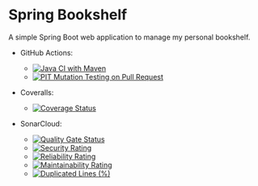 # Spring Bookshelf

A simple Spring Boot web application to manage my personal bookshelf.

- GitHub Actions:
  - [![Java CI with Maven](https://github.com/FrancescoMucci/spring-bookshelf/actions/workflows/maven.yml/badge.svg)](https://github.com/FrancescoMucci/spring-bookshelf/actions/workflows/maven.yml)
  - [![PIT Mutation Testing on Pull Request](https://github.com/FrancescoMucci/spring-bookshelf/actions/workflows/pitest.yml/badge.svg)](https://github.com/FrancescoMucci/spring-bookshelf/actions/workflows/pitest.yml)
  
- Coveralls:
  - [![Coverage Status](https://coveralls.io/repos/github/FrancescoMucci/spring-bookshelf/badge.svg)](https://coveralls.io/github/FrancescoMucci/spring-bookshelf)
  
- SonarCloud:
  - [![Quality Gate Status](https://sonarcloud.io/api/project_badges/measure?project=FrancescoMucci_spring-bookshelf&metric=alert_status)](https://sonarcloud.io/dashboard?id=FrancescoMucci_spring-bookshelf)
  - [![Security Rating](https://sonarcloud.io/api/project_badges/measure?project=FrancescoMucci_spring-bookshelf&metric=security_rating)](https://sonarcloud.io/dashboard?id=FrancescoMucci_spring-bookshelf)
  - [![Reliability Rating](https://sonarcloud.io/api/project_badges/measure?project=FrancescoMucci_spring-bookshelf&metric=reliability_rating)](https://sonarcloud.io/dashboard?id=FrancescoMucci_spring-bookshelf)
  - [![Maintainability Rating](https://sonarcloud.io/api/project_badges/measure?project=FrancescoMucci_spring-bookshelf&metric=sqale_rating)](https://sonarcloud.io/dashboard?id=FrancescoMucci_spring-bookshelf)
  - [![Duplicated Lines (%)](https://sonarcloud.io/api/project_badges/measure?project=FrancescoMucci_spring-bookshelf&metric=duplicated_lines_density)](https://sonarcloud.io/dashboard?id=FrancescoMucci_spring-bookshelf)
